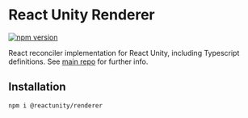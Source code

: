 # React Unity Renderer

[![npm version](https://badge.fury.io/js/@reactunity/renderer.svg)](https://badge.fury.io/js/@reactunity/renderer)

React reconciler implementation for React Unity, including Typescript definitions. 
See [main repo](https://github.com/ReactUnity/core) for further info.

## Installation

```
npm i @reactunity/renderer
```
